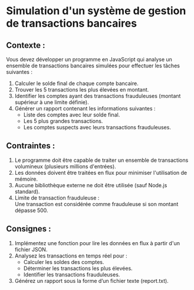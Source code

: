 <h1>Simulation d'un système de gestion de transactions bancaires</h1>
<h2>Contexte :</h2>
<p>Vous devez développer un programme en JavaScript qui analyse un ensemble de transactions bancaires simulées pour effectuer les tâches suivantes :</p>
<ol>
<li>Calculer le solde final de chaque compte bancaire.
</li>
<li>Trouver les 5 transactions les plus élevées en montant.
</li>
<li>Identifier les comptes ayant des transactions frauduleuses (montant supérieur à une limite définie).
</li>
<li>Générer un rapport contenant les informations suivantes :
<ul>
<li>Liste des comptes avec leur solde final.
</li>
<li>Les 5 plus grandes transactions.
</li>
<li>Les comptes suspects avec leurs transactions frauduleuses.
</li>
</ul>
</li>
</ol>
<h2>Contraintes :</h2>
<ol>
<li>Le programme doit être capable de traiter un ensemble de transactions volumineux (plusieurs millions d'entrées).
</li>
<li>Les données doivent être traitées en flux pour minimiser l'utilisation de mémoire.
</li>
<li>Aucune bibliothèque externe ne doit être utilisée (sauf Node.js standard).
</li>
<li>Limite de transaction frauduleuse :<br/>
Une transaction est considérée comme frauduleuse si son montant dépasse 500.</li>
</ol>
<h2>Consignes :</h2>
<ol>
<li>Implémentez une fonction pour lire les données en flux à partir d'un fichier JSON.
</li>
<li>Analysez les transactions en temps réel pour :
<ul><li>Calculer les soldes des comptes.
</li>
<li>Déterminer les transactions les plus élevées.
</li>
<li>Identifier les transactions frauduleuses.
</li>
</ul>
</li>
<li>Générez un rapport sous la forme d’un fichier texte (report.txt).
</li>
</ol>